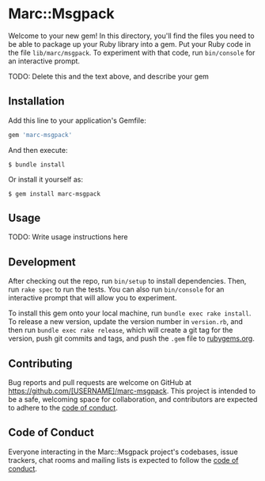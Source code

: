 # Marc::Msgpack

Welcome to your new gem! In this directory, you'll find the files you need to be able to package up your Ruby library into a gem. Put your Ruby code in the file `lib/marc/msgpack`. To experiment with that code, run `bin/console` for an interactive prompt.

TODO: Delete this and the text above, and describe your gem

## Installation

Add this line to your application's Gemfile:

```ruby
gem 'marc-msgpack'
```

And then execute:

    $ bundle install

Or install it yourself as:

    $ gem install marc-msgpack

## Usage

TODO: Write usage instructions here

## Development

After checking out the repo, run `bin/setup` to install dependencies. Then, run `rake spec` to run the tests. You can also run `bin/console` for an interactive prompt that will allow you to experiment.

To install this gem onto your local machine, run `bundle exec rake install`. To release a new version, update the version number in `version.rb`, and then run `bundle exec rake release`, which will create a git tag for the version, push git commits and tags, and push the `.gem` file to [rubygems.org](https://rubygems.org).

## Contributing

Bug reports and pull requests are welcome on GitHub at https://github.com/[USERNAME]/marc-msgpack. This project is intended to be a safe, welcoming space for collaboration, and contributors are expected to adhere to the [code of conduct](https://github.com/[USERNAME]/marc-msgpack/blob/master/CODE_OF_CONDUCT.md).


## Code of Conduct

Everyone interacting in the Marc::Msgpack project's codebases, issue trackers, chat rooms and mailing lists is expected to follow the [code of conduct](https://github.com/[USERNAME]/marc-msgpack/blob/master/CODE_OF_CONDUCT.md).

